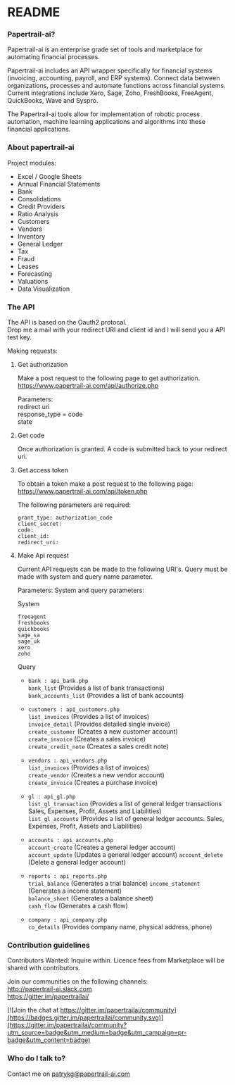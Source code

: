 # README #

### Papertrail-ai? ###

Papertrail-ai is an enterprise grade set of tools and marketplace for automating financial processes.

Papertrail-ai includes an API wrapper specifically for financial systems (invoicing, accounting, payroll, and ERP systems). Connect data between organizations, processes and automate functions across financial systems. Current integrations include Xero, Sage, Zoho, FreshBooks, FreeAgent, QuickBooks, Wave and Syspro. 

The Papertrail-ai tools allow for implementation of robotic process automation, machine learning applications and algorithms into these financial applications.

### About papertrail-ai ###

Project modules: 

- Excel / Google Sheets
- Annual Financial Statements
- Bank
- Consolidations
- Credit Providers
- Ratio Analysis
- Customers
- Vendors 
- Inventory
- General Ledger
- Tax
- Fraud
- Leases
- Forecasting
- Valuations
- Data Visualization

### The API ###

The API is based on the Oauth2 protocal.    
Drop me a mail with your redirect URI and client id and I will send you a API test key.  
    
Making requests:

1) Get authorization

    Make a post request to the following page to get authorization.
    https://www.papertrail-ai.com/api/authorize.php

    Parameters:  
	redirect uri  
    response_type = code  
    state 

2) Get code

	Once authorization is granted. A code is submitted back to your redirect uri.

3) Get access token 

	To obtain a token make a post request to the following page:  
	https://www.papertrail-ai.com/api/token.php

	The following parameters are required:
	```  
	grant_type: authorization_code  
    client_secret:  
    code:  
    client_id:  
    redirect_uri:  
    ```  

4) Make Api request

	Current API requests can be made to the following URI's. Query must be made with system and query name parameter. 

	Parameters:
	System and query parameters:
	
	System
    ```
    freeagent  
    freshbooks  
    quickbooks  
    sage_sa  
    sage_uk  
    xero  
	zoho
	```

	Query

	- `bank : api_bank.php`  
		`bank_list`				(Provides a list of bank transactions)  
	    `bank_accounts_list`	(Provides a list of bank accounts)  

	- `customers : api_customers.php`  
		`list_invoices`			(Provides a list of invoices)  
		`invoice_detail`		(Provides detailed single invoice)  
		`create_customer`		(Creates a new customer account)  
		`create_invoice`		(Creates a sales invoice)  
		`create_credit_note`	(Creates a sales credit note)  

	- `vendors : api_vendors.php`   
		`list_invoices`			(Provides a list of invoices)  
		`create_vendor`			(Creates a new vendor account)  
		`create_invoice`		(Creates a purchase invoice)  	

	- `gl : api_gl.php`  
		`list_gl_transaction`	(Provides a list of general ledger transactions Sales, Expenses, Profit, Assets and Liabilities)  
		`list_gl_accounts`		(Provides a list of general ledger accounts. Sales, Expenses, Profit, Assets and Liabilities)  

	- `accounts : api_accounts.php`   
		`account_create`		(Creates a general ledger account)  
		`account_update`		(Updates a general ledger account) 
		`account_delete`		(Delete a general ledger account) 

	- `reports : api_reports.php`   
		`trial_balance`			(Generates a trial balance)
		`income_statement`		(Generates a income statement)  
		`balance_sheet`			(Generates a balance sheet)  
		`cash_flow`				(Generates a cash flow) 
 
	- `company : api_company.php`	 
		`co_details`			(Provides company name, physical address, phone)  

### Contribution guidelines ###

Contributors Wanted: Inquire within. Licence fees from Marketplace will be shared with contributors.

Join our communities on the following channels:    
http://papertrail-ai.slack.com     
https://gitter.im/papertrailai/    

[![Join the chat at https://gitter.im/papertrailai/community](https://badges.gitter.im/papertrailai/community.svg)](https://gitter.im/papertrailai/community?utm_source=badge&utm_medium=badge&utm_campaign=pr-badge&utm_content=badge)

### Who do I talk to? ###

Contact me on patrykg@papertrail-ai.com